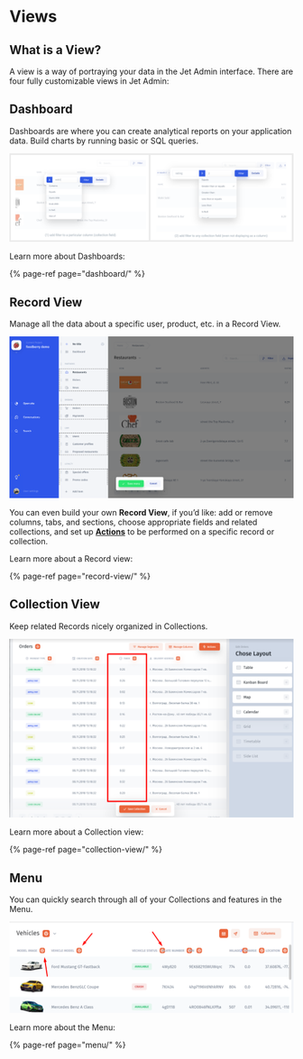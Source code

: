 # Views

## What is a View?

A view is a way of portraying your data in the Jet Admin interface. There are four fully customizable views in Jet Admin:

## **Dashboard**

Dashboards are where you can create analytical reports on your application data. Build charts by running basic or SQL queries.

![](../../.gitbook/assets/image%20%2886%29.png)

Learn more about Dashboards:

{% page-ref page="dashboard/" %}

## **Record View**

Manage all the data about a specific user, product, etc. in a Record View.

![](../../.gitbook/assets/image%20%2856%29.png)

You can even build your own **Record View**, if you’d like: add or remove columns, tabs, and sections, choose appropriate fields and related collections, and set up [**Actions**](https://docs.jetadmin.io/customization/flexaction) to be performed on a specific record or collection.

Learn more about a Record view:

{% page-ref page="record-view/" %}

## **Collection View**

Keep related Records nicely organized in Collections.

![](../../.gitbook/assets/image%20%28146%29.png)

Learn more about a Collection view:

{% page-ref page="collection-view/" %}

## **Menu**

You can quickly search through all of your Collections and features in the Menu.

![](../../.gitbook/assets/image%20%28196%29.png)

Learn more about the Menu:

{% page-ref page="menu/" %}



